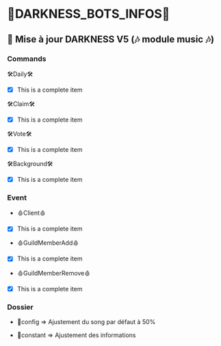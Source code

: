 # 👾DARKNESS_BOTS_INFOS👾

## 🤖 Mise à jour DARKNESS V5 (🎶 module music 🎶)

### Commands

🛠Daily🛠
- [x] This is a complete item

🛠Claim🛠
- [x] This is a complete item

🛠Vote🛠
- [x] This is a complete item

🛠Background🛠
- [x] This is a complete item

### Event

* 🩸Client🩸
- [x] This is a complete item

* 🩸GuildMemberAdd🩸
- [x] This is a complete item

* 🩸GuildMemberRemove🩸
- [x] This is a complete item

### Dossier

* 🎁config
=> Ajustement du song par défaut à 50%

* 🎁constant
=> Ajustement des informations
